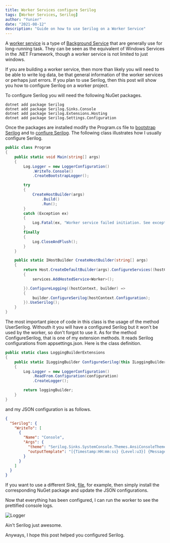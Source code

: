 ```yaml
---
title: Worker Services configure Serilog
tags: [Worker Services, Serilog]
author: "Yunier"
date: "2021-08-12"
description: "Guide on how to use Serilog on a Worker Service"
---
```


A [worker service](https://docs.microsoft.com/en-us/dotnet/core/extensions/workers) is a type of [Background Service](https://docs.microsoft.com/en-us/dotnet/api/microsoft.extensions.hosting.backgroundservice?view=dotnet-plat-ext-5.0) that are generally use for long-running task. They can be seen as the equivalent of Windows Services in the .NET Framework, though a worker service is not limited to just windows.

If you are building a worker service, then more than likely you will need to be able to write log data, be that general information of the worker services or perhaps just errors. If you plan to use Serilog, then this post will show you how to configure Serilog on a worker project.

To configure Serilog you will need the following NuGet packages.

```text
dotnet add package Serilog
dotnet add package Serilog.Sinks.Console
dotnet add package Serilog.Extensions.Hosting
dotnet add package Serilog.Settings.Configuration
```

Once the packages are installed modify the Program.cs file to [bootstrap Serilog](https://nblumhardt.com/2020/10/bootstrap-logger/) and to [confiure Serilog](https://nblumhardt.com/2019/10/serilog-in-aspnetcore-3/). The following class illustrates how I usually configure Serilog.

```c#
public class Program
{
    public static void Main(string[] args)
    {
        Log.Logger = new LoggerConfiguration()
            .WriteTo.Console()
            .CreateBootstrapLogger();

        try
        {
            CreateHostBuilder(args)
                .Build()
                .Run();
        }
        catch (Exception ex)
        {
            Log.Fatal(ex, "Worker service failed initiation. See exception for more details");
        }
        finally
        {
            Log.CloseAndFlush();
        }
    }

    public static IHostBuilder CreateHostBuilder(string[] args)
    {
        return Host.CreateDefaultBuilder(args).ConfigureServices((hostContext, services) => 
        {
            services.AddHostedService<Worker>();

        }).ConfigureLogging((hostContext, builder) =>
        {
            builder.ConfigureSerilog(hostContext.Configuration);
        }).UseSerilog();
    }
}
```

The most important piece of code in this class is the usage of the method UserSerilog. Withouth it you will have a configured Serilog but it won't be used by the worker, so don't forgot to use it. As for the method ConfigureSerilog, that is one of my extension methods. It reads Serilog configurations from appsettings.json. Here is the class definition.

```c#
public static class LoggingBuilderExtensions
{
    public static ILoggingBuilder ConfigureSerilog(this ILoggingBuilder loggingBuilder, IConfiguration configuration)
    {
        Log.Logger = new LoggerConfiguration()
            .ReadFrom.Configuration(configuration)
            .CreateLogger();

        return loggingBuilder;
    }
}
```

and my JSON configuration is as follows. 

```json
{
  "Serilog": {
    "WriteTo": [
      {
        "Name": "Console",
        "Args": {
          "theme": "Serilog.Sinks.SystemConsole.Themes.AnsiConsoleTheme::Code, Serilog.Sinks.Console",
          "outputTemplate": "[{Timestamp:HH:mm:ss} {Level:u3}] {Message:lj} <s:{SourceContext}>{NewLine}{Exception}"
        }
      }
    ]
  }
}
```

If you want to use a different Sink, [file](https://github.com/serilog/serilog-sinks-file), for example, then simply install the corresponding NuGet package and update the JSON configurations.

Now that everything has been configured, I can run the worker to see the prettified console logs.

![Logger](/post/2021/worker-services-configure-serilog/console.png)

Ain't Serilog just awesome. 

Anyways, I hope this post helped you configured Serilog.